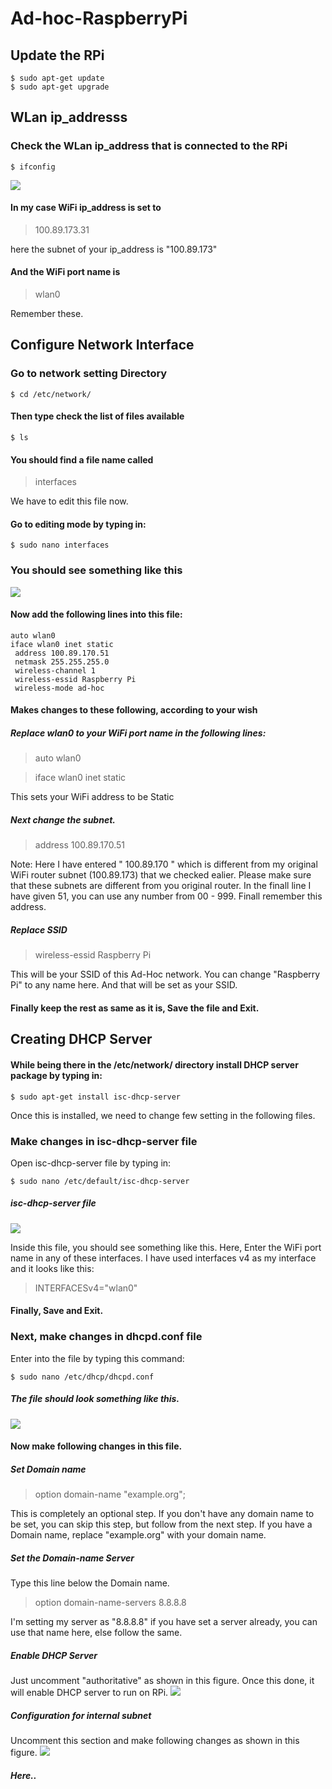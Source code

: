 # Ad-hoc-RaspberryPi

## Update the RPi
```shell
$ sudo apt-get update
$ sudo apt-get upgrade
```

## WLan ip_addresss
### Check the WLan ip_address that is connected to the RPi

```shell
$ ifconfig
```

<img src="https://github.com/AswathGI/Ad-hoc-RaspberryPi/blob/master/Screenshot%202020-06-22%20at%2015.04.02.png">

#### In my case WiFi ip_address is set to 
> 100.89.173.31

here the subnet of your ip_address is "100.89.173"

#### And the WiFi port name is 
> wlan0

Remember these. 

## Configure Network Interface

### Go to network setting Directory
```shell
$ cd /etc/network/
```
#### Then type check the list of files available
```shell
$ ls
```
#### You should find a file name called 
> interfaces

We have to edit this file now. 

#### Go to editing mode by typing in:
```shell
$ sudo nano interfaces
```
### You should see something like this
<img src="https://github.com/AswathGI/Ad-hoc-RaspberryPi/blob/master/Screenshot%202020-06-22%20at%2015.17.26.png">

#### Now add the following lines into this file: 
```shell
auto wlan0
iface wlan0 inet static
 address 100.89.170.51
 netmask 255.255.255.0
 wireless-channel 1
 wireless-essid Raspberry Pi
 wireless-mode ad-hoc
```

#### Makes changes to these following, according to your wish

##### Replace wlan0 to your WiFi port name in the following lines: 
> auto wlan0

> iface wlan0 inet static

This sets your WiFi address to be Static

##### Next change the subnet. 

> address 100.89.170.51


Note: Here I have entered " 100.89.170 " which is different from my original WiFi router subnet (100.89.173) that we checked ealier. Please make sure that these subnets are different from you original router. In the finall line I have given 51, you can use any number from 00 - 999. Finall remember this address. 

##### Replace SSID
> wireless-essid Raspberry Pi

This will be your SSID of this Ad-Hoc network. You can change "Raspberry Pi" to any name here. And that will be set as your SSID. 

#### Finally keep the rest as same as it is, Save the file and Exit. 


## Creating DHCP Server
#### While being there in the /etc/network/ directory install DHCP server package by typing in: 
```shell
$ sudo apt-get install isc-dhcp-server
```

Once this is installed, we need to change few setting in the following files. 

### Make changes in isc-dhcp-server file

Open isc-dhcp-server file by typing in: 
```shell
$ sudo nano /etc/default/isc-dhcp-server
```

##### isc-dhcp-server file
<img src="https://github.com/AswathGI/Ad-hoc-RaspberryPi/blob/master/Screenshot%202020-06-22%20at%2015.28.40.png" >

Inside this file, you should see something like this. 
Here, Enter the WiFi port name in any of these interfaces. 
I have used interfaces v4 as my interface and it looks like this: 
> INTERFACESv4="wlan0"

#### Finally, Save and Exit.

### Next, make changes in dhcpd.conf file

Enter into the file by typing this command: 
```shell
$ sudo nano /etc/dhcp/dhcpd.conf
```
##### The file should look something like this. 
<img src="https://github.com/AswathGI/Ad-hoc-RaspberryPi/blob/master/Screenshot%202020-06-25%20at%2001.06.30.png" >

#### Now make following changes in this file.
##### Set Domain name
> option domain-name "example.org";

This is completely an optional step. If you don't have any domain name to be set, you can skip this step, but follow from the next step.
If you have a Domain name, replace "example.org" with your domain name. 

##### Set the Domain-name Server
Type this line below the Domain name.
> option domain-name-servers 8.8.8.8

I'm setting my server as "8.8.8.8" if you have set a server already, you can use that name here, else follow the same.

##### Enable DHCP Server
Just uncomment "authoritative" as shown in this figure. Once this done, it will enable DHCP server to run on RPi.
<img src="https://github.com/AswathGI/Ad-hoc-RaspberryPi/blob/master/Screenshot%202020-06-22%20at%2015.31.33.png" >

##### Configuration for internal subnet
Uncomment this section and make following changes as shown in this figure. 
<img src="https://github.com/AswathGI/Ad-hoc-RaspberryPi/blob/master/Screenshot%202020-06-25%20at%2001.07.53.png" >
##### Here..



